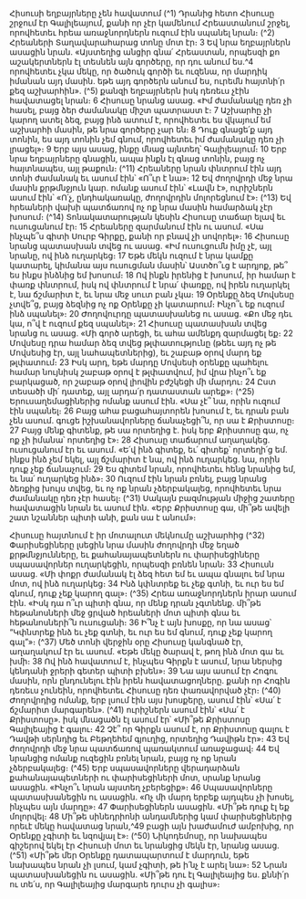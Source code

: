 
Հիսուսի եղբայրները չեն հավատում
(^1) Դրանից հետո Հիսուսը շրջում էր Գալիլեայում, քանի որ չէր կամենում Հրեաստանում շրջել, որովհետեւ հրեա
առաջնորդներն ուզում էին սպանել նրան։
(^2) Հրեաների Տաղավարահարաց տոնը մոտ էր։ 3 Եվ նրա եղբայրներն ասացին նրան. «Այստեղից անցիր գնա՛
Հրեաստան, որպեսզի քո աշակերտներն էլ տեսնեն այն գործերը, որ դու անում ես.^4 որովհետեւ չկա մեկը, որ ծածուկ
գործի եւ ուզենա, որ մարդիկ իմանան այդ մասին. եթե այդ գործերն անում ես, ուրեմն հայտնի՛ր քեզ աշխարհին».
(^5) քանզի եղբայրներն իսկ դեռեւս չէին հավատացել նրան։ 6 Հիսուսը նրանց ասաց. «Իմ ժամանակը դեռ չի հասել, բայց ձեր
ժամանակը միշտ պատրաստ է։ 7 Աշխարհը չի կարող ատել ձեզ, բայց ինձ ատում է, որովհետեւ ես վկայում եմ աշխարհի
մասին, թե նրա գործերը չար են։ 8 Դուք գնացե՛ք այդ տոնին, ես այդ տոնին չեմ գնում, որովհետեւ իմ ժամանակը դեռ չի
լրացել»։ 9 Երբ այս ասաց, ինքը մնաց այնտեղ՝ Գալիլեայում։ 10 Երբ նրա եղբայրները գնացին, ապա ինքն էլ գնաց տոնին,
բայց ոչ հայտնապես, այլ թաքուն։
(^11) Հրեաները նրան փնտրում էին այդ տոնի ժամանակ եւ ասում էին՝ «Ո՞ւր է նա»։ 12 Եվ ժողովրդի մեջ նրա մասին
քրթմնջյուն կար. ոմանք ասում էին՝ «Լավն է», ուրիշներն ասում էին՝ «Ո՛չ, ընդհակառակը, ժողովրդին մոլորեցնում է»։
(^13) Եվ հրեաների վախի պատճառով ոչ ոք նրա մասին համարձակ չէր խոսում։
(^14) Տոնակատարության կեսին Հիսուսը տաճար ելավ եւ ուսուցանում էր։ 15 Հրեաները զարմանում էին ու ասում. «Սա
ինչպե՞ս գիտի Սուրբ Գիրքը, քանի որ բնավ չի սովորել»։ 16 Հիսուսը նրանց պատասխան տվեց ու ասաց. «Իմ ուսուցումն
իմը չէ, այլ նրանը, ով ինձ ուղարկեց։ 17 Եթե մեկն ուզում է նրա կամքը կատարել, կիմանա այս ուսուցման մասին՝
Աստծո՞ւց է արդյոք, թե՞ ես ինքս ինձնից եմ խոսում։ 18 Ով ինքն իրենից է խոսում, իր համար է փառք փնտրում, իսկ ով
փնտրում է նրա՛ փառքը, ով իրեն ուղարկել է, նա ճշմարիտ է, եւ նրա մեջ սուտ բան չկա։ 19 Օրենքը ձեզ Մովսեսը չտվե՞ց,
բայց ձեզնից ոչ ոք Օրենքը չի կատարում։ Ինչո՞ւ եք ուզում ինձ սպանել»։ 20 Ժողովուրդը պատասխանեց ու ասաց. «Քո
մեջ դեւ կա, ո՞վ է ուզում քեզ սպանել»։ 21 Հիսուսը պատասխան տվեց նրանց ու ասաց. «Մի գործ արեցի, եւ ահա ամենքդ
զարմացել եք։ 22 Մովսեսը դրա համար ձեզ տվեց թլփատությունը (թեեւ այդ ոչ թե Մովսեսից էր, այլ նահապետներից), եւ
շաբաթ օրով մարդ եք թլփատում։ 23 Իսկ արդ, եթե մարդը Մովսեսի օրենքը պահելու համար նույնիսկ շաբաթ օրով է
թլփատվում, իմ վրա ինչո՞ւ եք բարկացած, որ շաբաթ օրով լիովին բժշկեցի մի մարդու։ 24 Ըստ տեսածի մի՛ դատեք, այլ
արդա՛ր դատաստան արեք»։
(^25) Երուսաղեմացիներից ոմանք ասում էին. «Սա չէ՞ նա, որին ուզում էին սպանել։ 26 Բայց ահա բացահայտորեն
խոսում է, եւ դրան բան չեն ասում. գուցե իշխանավորները ճանաչեցի՞ն, որ սա է Քրիստոսը։ 27 Բայց մենք գիտենք, թե
սա որտեղից է. իսկ երբ Քրիստոսը գա, ոչ ոք չի իմանա՝ որտեղից է»։ 28 Հիսուսը տաճարում աղաղակեց. ուսուցանում էր
եւ ասում. «Ե՛վ ինձ գիտեք, եւ՛ գիտեք՝ որտեղի՛ց եմ. ինքս ինձ չեմ եկել, այլ ճշմարիտ է նա, ով ինձ ուղարկեց. նա, որին
դուք չեք ճանաչում։ 29 Ես գիտեմ նրան, որովհետեւ հենց նրանից եմ, եւ նա՛ ուղարկեց ինձ»։ 30 Ուզում էին նրան բռնել,
բայց նրանց ձեռքից խույս տվեց, եւ ոչ ոք նրան չձերբակալեց, որովհետեւ նրա ժամանակը դեռ չէր հասել։
(^31) Սակայն բազմության միջից շատերը հավատացին նրան եւ ասում էին. «Երբ Քրիստոսը գա, մի՞թե ավելի շատ
նշաններ պիտի անի, քան սա է անում»։


Հիսուսը հայտնում է իր մոտալուտ մեկնումը աշխարհից
(^32) Փարիսեցիները լսեցին նրա մասին ժողովրդի մեջ եղած քրթմնջյունները, եւ քահանայապետներն ու
փարիսեցիները սպասավորներ ուղարկեցին, որպեսզի բռնեն նրան։ 33 Հիսուսն ասաց. «Մի փոքր ժամանակ էլ ձեզ հետ
եմ եւ ապա գնալու եմ նրա մոտ, ով ինձ ուղարկեց։ 34 Ինձ կփնտրեք եւ չեք գտնի, եւ ուր ես եմ գնում, դուք չեք կարող գալ»։
(^35) Հրեա առաջնորդներն իրար ասում էին. «Իսկ դա ո՞ւր պիտի գնա, որ մենք դրան չգտնենք. մի՞թե հեթանոսների մեջ
ցրված հրեաների մոտ պիտի գնա եւ հեթանոսների՞ն ուսուցանի։ 36 Ի՞նչ է այն խոսքը, որ նա ասաց՝ “Կփնտրեք ինձ եւ չեք
գտնի, եւ ուր ես եմ գնում, դուք չեք կարող գալ”»։
(^37) Մեծ տոնի վերջին օրը Հիսուսը կանգնած էր, աղաղակում էր եւ ասում. «Եթե մեկը ծարավ է, թող ինձ մոտ գա եւ
խմի։ 38 Ով ինձ հավատում է, ինչպես Գիրքն է ասում, նրա ներսից կենդանի ջրերի գետեր պիտի բխեն»։ 39 Նա այս ասում
էր Հոգու մասին, որն ընդունելու էին իրեն հավատացողները. քանի որ Հոգին դեռեւս չունեին, որովհետեւ Հիսուսը դեռ
փառավորված չէր։
(^40) Ժողովրդից ոմանք, երբ լսում էին այս խոսքերը, ասում էին՝ «Սա՛ է ճշմարիտ մարգարեն». (^41) ուրիշներն ասում էին՝
«Սա՛ է Քրիստոսը». իսկ մնացածն էլ ասում էր՝ «Մի՞թե Քրիստոսը Գալիլեայից է գալու։ 42 Չէ՞ որ Գիրքն ասում է, որ
Քրիստոսը գալու է Դավթի սերնդից եւ Բեթղեհեմ գյուղից, որտեղից Դավիթն էր»։ 43 Եվ ժողովրդի մեջ նրա պատճառով
պառակտում առաջացավ։ 44 Եվ նրանցից ոմանք ուզեցին բռնել նրան, բայց ոչ ոք նրան չձերբակալեց։
(^45) Երբ սպասավորները վերադարձան քահանայապետների ու փարիսեցիների մոտ, սրանք նրանց ասացին. «Ինչո՞ւ
նրան այստեղ չբերեցիք»։ 46 Սպասավորները պատասխանեցին ու ասացին. «Ոչ մի մարդ երբեք այդպես չի խոսել, ինչպես
այն մարդը»։ 47 Փարիսեցիներն ասացին. «Մի՞թե դուք էլ եք մոլորվել։ 48 Մի՞թե սինեդրիոնի անդամներից կամ
փարիսեցիներից որեւէ մեկը հավատաց նրան,^49 բացի այն խաժամուժ ամբոխից, որ Օրենքը չգիտի եւ նզովյալ է»։
(^50) Նիկոդեմոսը, որ նախապես գիշերով եկել էր Հիսուսի մոտ եւ նրանցից մեկն էր, նրանց ասաց. (^51) «Մի՞թե մեր Օրենքը
դատապարտում է մարդուն, եթե նախապես նրան չի լսում, կամ չգիտի, թե ի՛նչ է արել նա»։ 52 Նրան պատասխանեցին
ու ասացին. «Մի՞թե դու էլ Գալիլեայից ես. քննի՛ր ու տե՛ս, որ Գալիլեայից մարգարե դուրս չի գալիս»։
